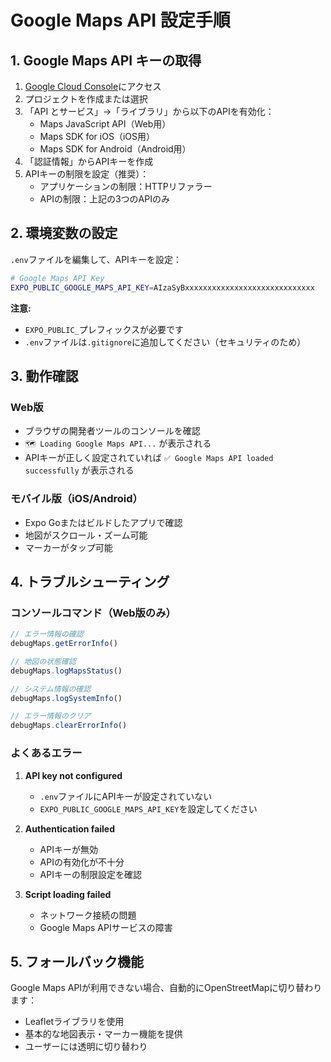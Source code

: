 # Google Maps API 設定手順

## 1. Google Maps API キーの取得

1. [Google Cloud Console](https://console.cloud.google.com/)にアクセス
2. プロジェクトを作成または選択
3. 「API とサービス」→「ライブラリ」から以下のAPIを有効化：
   - Maps JavaScript API（Web用）
   - Maps SDK for iOS（iOS用）
   - Maps SDK for Android（Android用）
4. 「認証情報」からAPIキーを作成
5. APIキーの制限を設定（推奨）：
   - アプリケーションの制限：HTTPリファラー
   - APIの制限：上記の3つのAPIのみ

## 2. 環境変数の設定

`.env`ファイルを編集して、APIキーを設定：

```bash
# Google Maps API Key
EXPO_PUBLIC_GOOGLE_MAPS_API_KEY=AIzaSyBxxxxxxxxxxxxxxxxxxxxxxxxxxxxx
```

**注意:**
- `EXPO_PUBLIC_`プレフィックスが必要です
- `.env`ファイルは`.gitignore`に追加してください（セキュリティのため）

## 3. 動作確認

### Web版
- ブラウザの開発者ツールのコンソールを確認
- `🗺️ Loading Google Maps API...` が表示される
- APIキーが正しく設定されていれば `✅ Google Maps API loaded successfully` が表示される

### モバイル版（iOS/Android）
- Expo Goまたはビルドしたアプリで確認
- 地図がスクロール・ズーム可能
- マーカーがタップ可能

## 4. トラブルシューティング

### コンソールコマンド（Web版のみ）
```javascript
// エラー情報の確認
debugMaps.getErrorInfo()

// 地図の状態確認
debugMaps.logMapsStatus()

// システム情報の確認
debugMaps.logSystemInfo()

// エラー情報のクリア
debugMaps.clearErrorInfo()
```

### よくあるエラー

1. **API key not configured**
   - `.env`ファイルにAPIキーが設定されていない
   - `EXPO_PUBLIC_GOOGLE_MAPS_API_KEY`を設定してください

2. **Authentication failed**
   - APIキーが無効
   - APIの有効化が不十分
   - APIキーの制限設定を確認

3. **Script loading failed**
   - ネットワーク接続の問題
   - Google Maps APIサービスの障害

## 5. フォールバック機能

Google Maps APIが利用できない場合、自動的にOpenStreetMapに切り替わります：
- Leafletライブラリを使用
- 基本的な地図表示・マーカー機能を提供
- ユーザーには透明に切り替わり